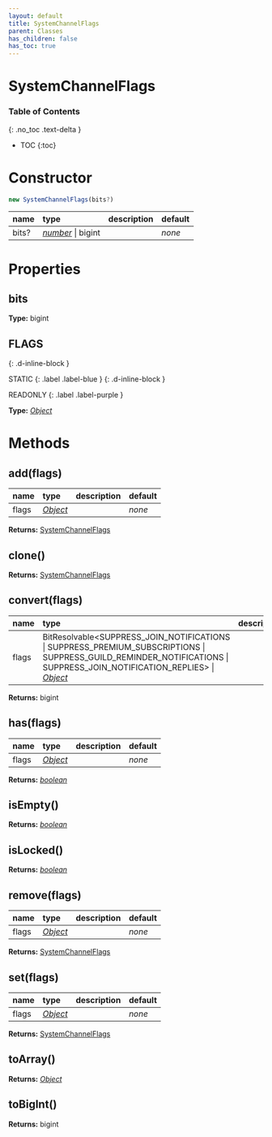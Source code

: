 ```yaml
---
layout: default
title: SystemChannelFlags
parent: Classes
has_children: false
has_toc: true
---
```


# SystemChannelFlags
### Table of Contents
{: .no_toc .text-delta }

- TOC
{:toc}
# Constructor
```js
new SystemChannelFlags(bits?)
```

| name | type | description | default |
|:-----|:-----|:------------|:--------|
| bits? | *[number](https://developer.mozilla.org/en-US/docs/Web/JavaScript/Reference/Global_Objects/number)* \| bigint |   | *none* |

# Properties
## bits
**Type:** bigint

## FLAGS
{: .d-inline-block }

STATIC
{: .label .label-blue }
{: .d-inline-block }

READONLY
{: .label .label-purple }

**Type:** *[Object](https://developer.mozilla.org/en-US/docs/Web/JavaScript/Reference/Global_Objects/Object)*

# Methods
## add(flags)
| name | type | description | default |
|:-----|:-----|:------------|:--------|
| flags | *[Object](https://developer.mozilla.org/en-US/docs/Web/JavaScript/Reference/Global_Objects/Object)* |   | *none* |

**Returns:** [SystemChannelFlags](/classes/SystemChannelFlags)

## clone()
**Returns:** [SystemChannelFlags](/classes/SystemChannelFlags)

## convert(flags)
| name | type | description | default |
|:-----|:-----|:------------|:--------|
| flags | BitResolvable<SUPPRESS_JOIN_NOTIFICATIONS \| SUPPRESS_PREMIUM_SUBSCRIPTIONS \| SUPPRESS_GUILD_REMINDER_NOTIFICATIONS \| SUPPRESS_JOIN_NOTIFICATION_REPLIES> \| *[Object](https://developer.mozilla.org/en-US/docs/Web/JavaScript/Reference/Global_Objects/Object)* |   | *none* |

**Returns:** bigint

## has(flags)
| name | type | description | default |
|:-----|:-----|:------------|:--------|
| flags | *[Object](https://developer.mozilla.org/en-US/docs/Web/JavaScript/Reference/Global_Objects/Object)* |   | *none* |

**Returns:** *[boolean](https://developer.mozilla.org/en-US/docs/Web/JavaScript/Reference/Global_Objects/boolean)*

## isEmpty()
**Returns:** *[boolean](https://developer.mozilla.org/en-US/docs/Web/JavaScript/Reference/Global_Objects/boolean)*

## isLocked()
**Returns:** *[boolean](https://developer.mozilla.org/en-US/docs/Web/JavaScript/Reference/Global_Objects/boolean)*

## remove(flags)
| name | type | description | default |
|:-----|:-----|:------------|:--------|
| flags | *[Object](https://developer.mozilla.org/en-US/docs/Web/JavaScript/Reference/Global_Objects/Object)* |   | *none* |

**Returns:** [SystemChannelFlags](/classes/SystemChannelFlags)

## set(flags)
| name | type | description | default |
|:-----|:-----|:------------|:--------|
| flags | *[Object](https://developer.mozilla.org/en-US/docs/Web/JavaScript/Reference/Global_Objects/Object)* |   | *none* |

**Returns:** [SystemChannelFlags](/classes/SystemChannelFlags)

## toArray()
**Returns:** *[Object](https://developer.mozilla.org/en-US/docs/Web/JavaScript/Reference/Global_Objects/Object)*

## toBigInt()
**Returns:** bigint

